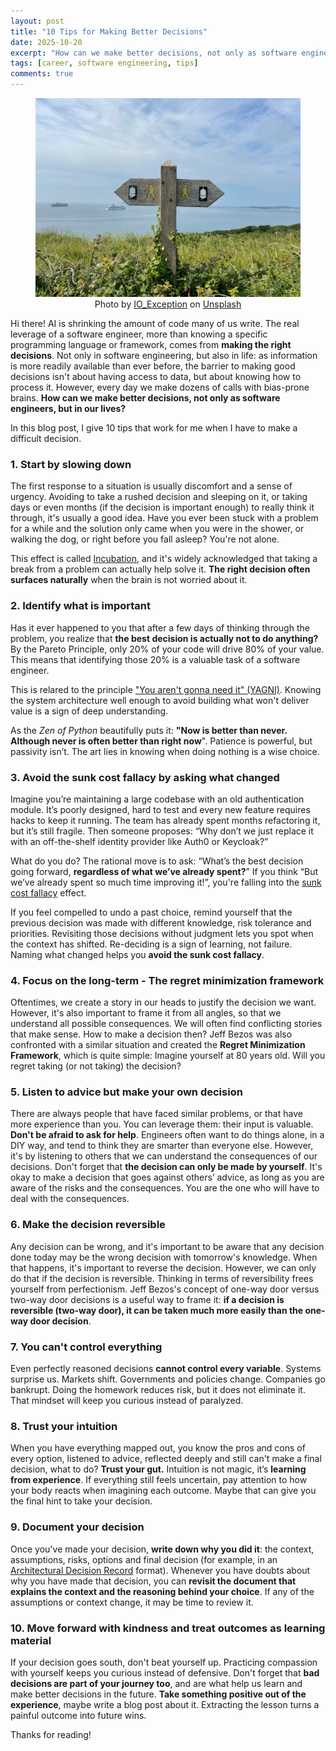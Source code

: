 ```yaml
---
layout: post
title: "10 Tips for Making Better Decisions"
date: 2025-10-20
excerpt: "How can we make better decisions, not only as software engineers, but in our lives?"
tags: [career, software engineering, tips]
comments: true
---
```


<figure>
    <a href="/assets/img/decisions/decisions.jpg"><img src="/assets/img/decisions/decisions.jpg"></a><figcaption style="text-align: center">Photo by <a href="https://unsplash.com/@io_exception">IO_Exception</a> on <a href="https://unsplash.com/photos/brown-wooden-cross-on-green-grass-field-under-white-clouds-during-daytime-L57L1mlKoM8">Unsplash</a></figcaption>
</figure>

Hi there! AI is shrinking the amount of code many of us write. The real leverage of a software engineer, more than knowing a specific programming language or framework, comes from **making the right decisions**. Not only in software engineering, but also in life: as information is more readily available than ever before, the barrier to making good decisions isn't about having access to data, but about knowing how to process it. However, every day we make dozens of calls with bias-prone brains. **How can we make better decisions, not only as software engineers, but in our lives?**

In this blog post, I give 10 tips that work for me when I have to make a difficult decision.

### 1. Start by slowing down

The first response to a situation is usually discomfort and a sense of urgency. Avoiding to take a rushed decision and sleeping on it, or taking days or even months (if the decision is important enough) to really think it through, it's usually a good idea. Have you ever been stuck with a problem for a while and the solution only came when you were in the shower, or walking the dog, or right before you fall asleep? You're not alone.

This effect is called [Incubation](https://en.wikipedia.org/wiki/Incubation_(psychology)), and it's widely acknowledged that taking a break from a problem can actually help solve it. **The right decision often surfaces naturally** when the brain is not worried about it.

### 2. Identify what is important

Has it ever happened to you that after a few days of thinking through the problem, you realize that **the best decision is actually not to do anything?** By the Pareto Principle, only 20% of your code will drive 80% of your value. This means that identifying those 20% is a valuable task of a software engineer.

This is relared to the principle ["You aren't gonna need it" (YAGNI)](https://en.wikipedia.org/wiki/You_aren%27t_gonna_need_it). Knowing the system architecture well enough to avoid building what won't deliver value is a sign of deep understanding.

As the *Zen of Python* beautifully puts it: **"Now is better than never. Although never is often better than right now**". Patience is powerful, but passivity isn’t. The art lies in knowing when doing nothing is a wise choice.

### 3. Avoid the sunk cost fallacy by asking what changed

Imagine you’re maintaining a large codebase with an old authentication module. It’s poorly designed, hard to test and every new feature requires hacks to keep it running. The team has already spent months refactoring it, but it’s still fragile. Then someone proposes: “Why don’t we just replace it with an off-the-shelf identity provider like Auth0 or Keycloak?”

What do you do? The rational move is to ask: “What’s the best decision going forward, **regardless of what we’ve already spent?**” If you think “But we’ve already spent so much time improving it!”, you're falling into the [sunk cost fallacy](https://en.wikipedia.org/wiki/Sunk_cost_fallacy) effect.

If you feel compelled to undo a past choice, remind yourself that the previous decision was made with different knowledge, risk tolerance and priorities. Revisiting those decisions without judgment lets you spot when the context has shifted. Re-deciding is a sign of learning, not failure. Naming what changed helps you **avoid the sunk cost fallacy**.

### 4. Focus on the long-term - The regret minimization framework

Oftentimes, we create a story in our heads to justify the decision we want. However, it's also important to frame it from all angles, so that we understand all possible consequences. We will often find conflicting stories that make sense. How to make a decision then? Jeff Bezos was also confronted with a similar situation and created the **Regret Minimization Framework**, which is quite simple: Imagine yourself at 80 years old. Will you regret taking (or not taking) the decision?

### 5. Listen to advice but make your own decision

There are always people that have faced similar problems, or that have more experience than you. You can leverage them: their input is valuable. **Don't be afraid to ask for help**. Engineers often want to do things alone, in a DIY way, and tend to think they are smarter than everyone else. However, it's by listening to others that we can understand the consequences of our decisions. Don't forget that **the decision can only be made by yourself**. It's okay to make a decision that goes against others’ advice, as long as you are aware of the risks and the consequences. You are the one who will have to deal with the consequences.

### 6. Make the decision reversible

Any decision can be wrong, and it's important to be aware that any decision done today may be the wrong decision with tomorrow's knowledge. When that happens, it's important to reverse the decision. However, we can only do that if the decision is reversible. Thinking in terms of reversibility frees yourself from perfectionism. Jeff Bezos's concept of one-way door versus two-way door decisions is a useful way to frame it: **if a decision is reversible (two-way door), it can be taken much more easily than the one-way door decision**.

### 7. You can't control everything

Even perfectly reasoned decisions **cannot control every variable**. Systems surprise us. Markets shift. Governments and policies change. Companies go bankrupt. Doing the homework reduces risk, but it does not eliminate it. That mindset will keep you curious instead of paralyzed.

### 8. Trust your intuition

When you have everything mapped out, you know the pros and cons of every option, listened to advice, reflected deeply and still can't make a final decision, what to do? **Trust your gut.** Intuition is not magic, it’s **learning from experience**.
If everything still feels uncertain, pay attention to how your body reacts when imagining each outcome. Maybe that can give you the final hint to take your decision.

### 9. Document your decision

Once you've made your decision, **write down why you did it**: the context, assumptions, risks, options and final decision (for example, in an [Architectural Decision Record](https://learn.microsoft.com/en-us/azure/well-architected/architect-role/architecture-decision-record) format). Whenever you have doubts about why you have made that decision, you can **revisit the document that explains the context and the reasoning behind your choice**. If any of the assumptions or context change, it may be time to review it.

### 10. Move forward with kindness and treat outcomes as learning material

If your decision goes south, don't beat yourself up. Practicing compassion with yourself keeps you curious instead of defensive. Don't forget that **bad decisions are part of your journey too**, and are what help us learn and make better decisions in the future. **Take something positive out of the experience**, maybe write a blog post about it. Extracting the lesson turns a painful outcome into future wins.

Thanks for reading!
